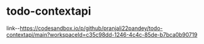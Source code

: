 # todo-contextapi
link--https://codesandbox.io/p/github/pranjali22pandey/todo-contextapi/main?workspaceId=c35c98dd-1246-4c4c-85de-b7bca0b90719
